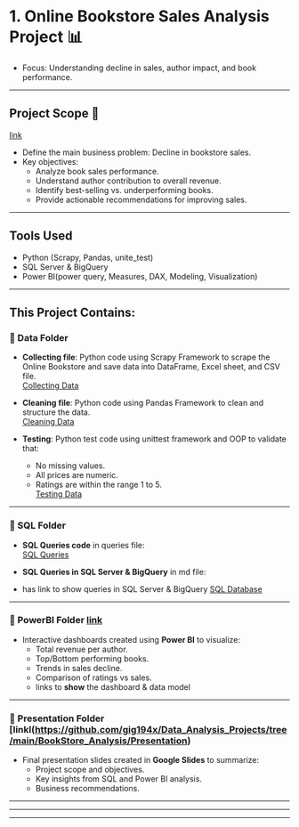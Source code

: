 # 1. **Online Bookstore Sales Analysis Project** 📊
   - Focus: Understanding decline in sales, author impact, and book performance.

---

## Project Scope 🎯 
[link](https://github.com/gig194x/Data_Analysis_Projects/blob/main/BookStore_Analysis/Scope.md)
- Define the main business problem: Decline in bookstore sales.  
- Key objectives:  
  - Analyze book sales performance.  
  - Understand author contribution to overall revenue.  
  - Identify best-selling vs. underperforming books.  
  - Provide actionable recommendations for improving sales.
 
---

## Tools Used
- Python (Scrapy, Pandas, unite_test)
- SQL Server & BigQuery
- Power BI(power query, Measures, DAX, Modeling, Visualization)

---

## This Project Contains:

### 📂 Data Folder
- **Collecting file**: Python code using Scrapy Framework to scrape the Online Bookstore and save data into DataFrame, Excel sheet, and CSV file.  
  [Collecting Data](https://github.com/gig194x/Data_Analysis_Projects/blob/main/BookStore_Analysis/Data/Collecting.py)  

- **Cleaning file**: Python code using Pandas Framework to clean and structure the data.  
  [Cleaning Data](https://github.com/gig194x/Data_Analysis_Projects/blob/main/BookStore_Analysis/Data/Cleaning.py)  

- **Testing**: Python test code using unittest framework and OOP to validate that:  
  - No missing values.  
  - All prices are numeric.  
  - Ratings are within the range 1 to 5.  
  [Testing Data](https://github.com/gig194x/Data_Analysis_Projects/blob/main/BookStore_Analysis/Data/Testing.py)  

---

### 📂 SQL Folder
- **SQL Queries code** in queries file:  
  [SQL Queries](https://github.com/gig194x/Data_Analysis_Projects/blob/main/BookStore_Analysis/SQL/sql.md)  

- **SQL Queries in SQL Server & BigQuery** in md file:
- has link to show queries in  SQL Server & BigQuery
  [SQL Database](https://github.com/gig194x/Data_Analysis_Projects/blob/main/BookStore_Analysis/SQL/sql.md)
  
---

### 📂 PowerBI Folder [link](https://github.com/gig194x/Data_Analysis_Projects/tree/main/BookStore_Analysis/PowerBI)
- Interactive dashboards created using **Power BI** to visualize:  
  - Total revenue per author.  
  - Top/Bottom performing books.  
  - Trends in sales decline.  
  - Comparison of ratings vs sales.
  - links to **show** the dashboard & data model

---

### 📂 Presentation Folder [linkl(https://github.com/gig194x/Data_Analysis_Projects/tree/main/BookStore_Analysis/Presentation)
- Final presentation slides created in **Google Slides** to summarize:  
  - Project scope and objectives.    
  - Key insights from SQL and Power BI analysis.  
  - Business recommendations.  

---


--------------------------------------------------------------------------------------------
--------------------------------------------------------------------------------------------

